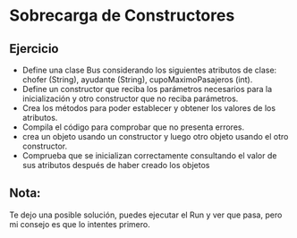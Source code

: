 # Sobrecarga de Constructores

## Ejercicio
*   Define una clase Bus considerando los siguientes atributos de clase: 
chofer (String), ayudante (String), cupoMaximoPasajeros (int). 
*   Define un constructor que reciba los parámetros necesarios para la 
inicialización y otro constructor que no reciba parámetros. 
*   Crea los métodos para poder establecer y obtener los valores de los atributos. 
*   Compila el código para comprobar que no presenta errores.
*   crea un objeto usando un constructor y luego otro objeto usando el otro constructor.
*   Comprueba que se inicializan correctamente consultando el valor de sus atributos después de haber creado los objetos

## Nota:
Te dejo una posible solución, puedes ejecutar el Run y ver que pasa, pero mi consejo 
es que lo intentes primero.
